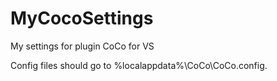 # MyCocoSettings
My settings for plugin CoCo for VS


Config files should go to %localappdata%\CoCo\CoCo.config.
